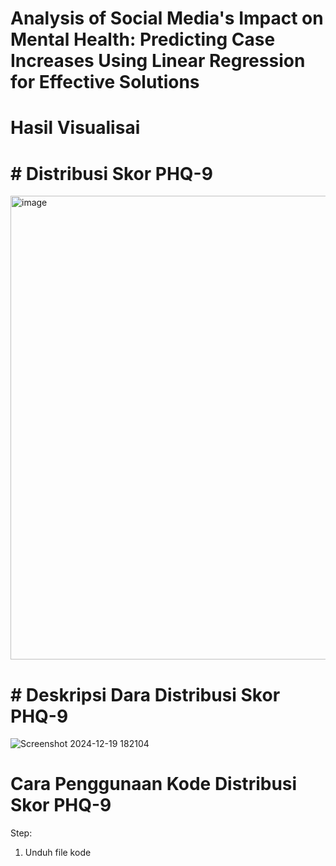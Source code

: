 # Analysis of Social Media's Impact on Mental Health: Predicting Case Increases Using Linear Regression for Effective Solutions
# Hasil Visualisai <div>
# # Distribusi Skor PHQ-9 

<img width="742" alt="image" src="https://github.com/user-attachments/assets/6edeaa0e-3740-4244-b175-3c1d0394bfd4" />

# # Deskripsi Dara Distribusi Skor PHQ-9

![Screenshot 2024-12-19 182104](https://github.com/user-attachments/assets/4dac3eda-9fdc-4d77-8f98-ecd6306ecc00)

# Cara Penggunaan Kode Distribusi Skor PHQ-9
Step:
1. Unduh file kode
